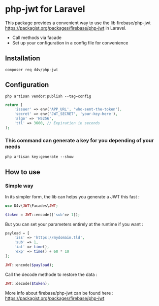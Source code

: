# php-jwt for Laravel

This package provides a convenient way to use the lib firebase/php-jwt https://packagist.org/packages/firebase/php-jwt in Laravel.
- Call methods via facade
- Set up your configuration in a config file for convenience


## Installation
```SHELL
composer req d4v/php-jwt
```

## Configuration
```shell
php artisan vendor:publish --tag=config
```
```php
return [
    'issuer' => env('APP_URL', 'who-sent-the-token'),
    'secret' => env('JWT_SECRET', 'your-key-here'),
    'algo' => 'HS256',
    'ttl' => 3600, // Expiration in seconds
];
```

### This command can generate a key for you depending of your needs
```shell
php artisan key:generate --show
```

## How to use
### Simple way
In its simpler form, the lib can helps you generate a JWT this fast :
```php
use D4v\JWT\Facades\JWT;

$token = JWT::encode(['sub'=> 1]);
```
But you can set your parameters entirely at the runtime if you want :
```php
payload = [
    'iss' => 'https://mydomain.tld',
    'sub' => 1,
    'iat' => time(),
    'exp' => time() + 60 * 10
];

JWT::encode($payload);
```
Call the decode methode to restore the data :
```php
JWT::decode($token);
```
More info about firebase/php-jwt can be found here :
https://packagist.org/packages/firebase/php-jwt

